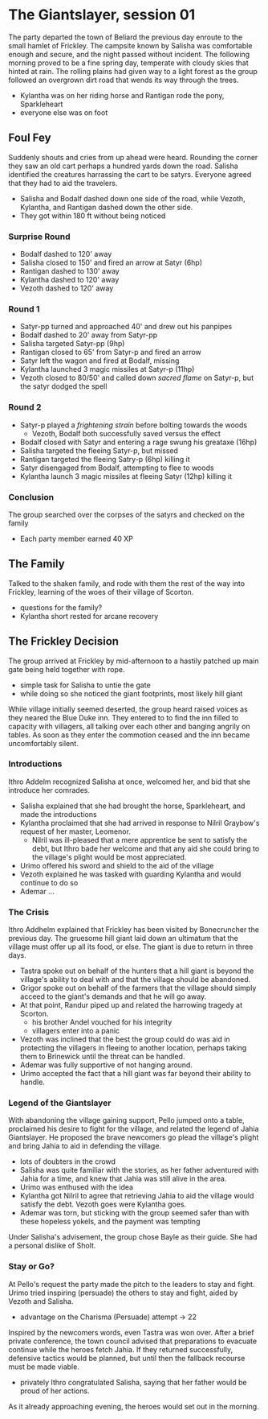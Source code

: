 # The Giantslayer, session 01

The party departed the town of Beliard the previous day enroute to the small hamlet of Frickley. The campsite known by Salisha was comfortable enough and secure, and the night passed without incident. The following morning proved to be a fine spring day, temperate with cloudy skies that hinted at rain. The rolling plains had given way to a light forest as the group followed an overgrown dirt road that wends its way through the trees.

- Kylantha was on her riding horse and Rantigan rode the pony, Sparkleheart
- everyone else was on foot 

## Foul Fey

Suddenly shouts and cries from up ahead were heard. Rounding the corner they saw an old cart perhaps a hundred yards down the road. Salisha identified the creatures harrassing the cart to be satyrs. Everyone agreed that they had to aid the travelers.

- Salisha and Bodalf dashed down one side of the road, while Vezoth, Kylantha, and Rantigan dashed down the other side.
- They got within 180 ft without being noticed

### Surprise Round

- Bodalf dashed to 120' away
- Salisha closed to 150' and fired an arrow at Satyr (6hp)
- Rantigan dashed to 130' away
- Kylantha dashed to 120' away
- Vezoth dashed to 120' away

### Round 1

- Satyr-pp turned and approached 40' and drew out his panpipes
- Bodalf dashed to 20' away from Satyr-pp
- Salisha targeted Satyr-pp (9hp)
- Rantigan closed to 65' from Satyr-p and fired an arrow 
- Satyr left the wagon and fired at Bodalf, missing
- Kylantha launched 3 magic missiles at Satyr-p (11hp)
- Vezoth closed to 80/50' and called down *sacred flame* on Satyr-p, but the satyr dodged the spell

### Round 2
- Satyr-p played a *frightening strain* before bolting towards the woods
	- Vezoth, Bodalf both successfully saved versus the effect
- Bodalf closed with Satyr and entering a rage swung his greataxe (16hp)
- Salisha targeted the fleeing Satyr-p, but missed
- Rantigan targeted the fleeing Satry-p (6hp) killing it
- Satyr disengaged from Bodalf, attempting to flee to woods
- Kylantha launch 3 magic missiles at fleeing Satyr (12hp) killing it

### Conclusion

The group searched over the corpses of the satyrs and checked on the family

- Each party member earned 40 XP

## The Family

Talked to the shaken family, and rode with them the rest of the way into Frickley, learning of the woes of their village of Scorton.

- questions for the family?
- Kylantha short rested for arcane recovery

## The Frickley Decision

The group arrived at Frickley by mid-afternoon to a hastily patched up main gate being held together with rope.

- simple task for Salisha to untie the gate
- while doing so she noticed the giant footprints, most likely hill giant

While village initially seemed deserted, the group heard raised voices as they neared the Blue Duke inn. They entered to to find the inn filled to capacity with villagers, all talking over each other and banging angrily on tables. As soon as they enter the commotion ceased and the inn became uncomfortably silent. 

### Introductions
Ithro Addelm recognized Salisha at once, welcomed her, and bid that she introduce her comrades.

- Salisha explained that she had brought the horse, Sparkleheart, and made the introductions
- Kylantha proclaimed that she had arrived in response to Nilril Graybow's request of her master, Leomenor.
	- Nilril was ill-pleased that a mere apprentice be sent to satisfy the debt, but Ithro bade her welcome and that any aid she could bring to the village's plight would be most appreciated.
- Urimo offered his sword and shield to the aid of the village
- Vezoth explained he was tasked with guarding Kylantha and would continue to do so
- Ademar ... 

### The Crisis
Ithro Addhelm explained that Frickley has been visited by Bonecruncher the previous day. The gruesome hill giant laid down an ultimatum that the village must offer up all its food, or else. The giant is due to return in three days.

- Tastra spoke out on behalf of the hunters that a hill giant is beyond the village's ability to deal with and that the village should be abandoned.
- Grigor spoke out on behalf of the farmers that the village should simply acceed to the giant's demands and that he will go away.
- At that point, Randur piped up and related the harrowing tragedy at Scorton.
	- his brother Andel vouched for his integrity
	- villagers enter into a panic
- Vezoth was inclined that the best the group could do was aid in protecting the villagers in fleeing to another location, perhaps taking them to Brinewick until the threat can be handled.
- Ademar was fully supportive of not hanging around.
- Urimo accepted the fact that a hill giant was far beyond their ability to handle.

### Legend of the Giantslayer

With abandoning the village gaining support, Pello jumped onto a table, proclaimed his desire to fight for the village, and related the legend of Jahia Giantslayer. He proposed the brave newcomers go plead the village's plight and bring Jahia to aid in defending the village.

- lots of doubters in the crowd
- Salisha was quite familiar with the stories, as her father adventured with Jahia for a time, and knew that Jahia was still alive in the area.
- Urimo was enthused with the idea
- Kylantha got Nilril to agree that retrieving Jahia to aid the village would satisfy the debt. Vezoth goes were Kylantha goes.
- Ademar was torn, but sticking with the group seemed safer than with these hopeless yokels, and the payment was tempting

Under Salisha's advisement, the group chose Bayle as their guide. She had a personal dislike of Sholt.

### Stay or Go?

At Pello's request the party made the pitch to the leaders to stay and fight. Urimo tried inspiring (persuade) the others to stay and fight, aided by Vezoth and Salisha.

- advantage on the Charisma (Persuade) attempt -> 22

Inspired by the newcomers words, even Tastra was won over. After a brief private conference, the town council advised that preparations to evacuate continue while the heroes fetch Jahia. If they returned successfully, defensive tactics would be planned, but until then the fallback recourse must be made viable.

- privately Ithro congratulated Salisha, saying that her father would be proud of her actions.

As it already approaching evening, the heroes would set out in the morning.





